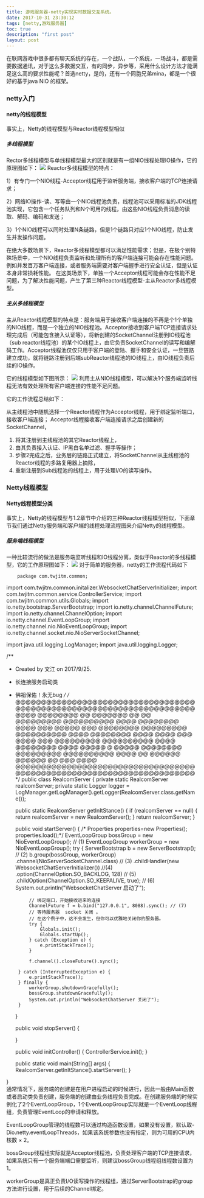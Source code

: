 ```yaml
---
title: 游戏服务器-netty实现实时数据交互系统。
date: 2017-10-31 23:30:12
tags: [netty,游戏服务器]
toc: true
description: "first post"
layout: post
---
```

在联网游戏中很多都有聊天系统的存在，一个战队，一个系统，一场战斗，都是需要数据通讯，对于这么多数据交互，有的同步，异步等，采用什么设计方法才能满足这么高的要求性能呢？首选netty，是的，还有一个同胞兄弟mina，都是一个很好的基于java
NIO 的框架。
   
<!-- more -->
### netty入门
#### netty的线程模型
  事实上，Netty的线程模型与Reactor线程模型相似
##### 多线程模型
Rector多线程模型与单线程模型最大的区别就是有一组NIO线程处理IO操作，它的原理图如下：
![](file:/img/多线程模型.png) 
Reactor多线程模型的特点：

1）有专门一个NIO线程-Acceptor线程用于监听服务端，接收客户端的TCP连接请求；

2）网络IO操作-读、写等由一个NIO线程池负责，线程池可以采用标准的JDK线程池实现，它包含一个任务队列和N个可用的线程，由这些NIO线程负责消息的读取、解码、编码和发送；

3）1个NIO线程可以同时处理N条链路，但是1个链路只对应1个NIO线程，防止发生并发操作问题。

在绝大多数场景下，Reactor多线程模型都可以满足性能需求；但是，在极个别特殊场景中，一个NIO线程负责监听和处理所有的客户端连接可能会存在性能问题。例如并发百万客户端连接，或者服务端需要对客户端握手进行安全认证，但是认证本身非常损耗性能。
在这类场景下，单独一个Acceptor线程可能会存在性能不足问题，为了解决性能问题，产生了第三种Reactor线程模型-主从Reactor多线程模型。
##### 主从多线程模型
主从Reactor线程模型的特点是：服务端用于接收客户端连接的不再是个1个单独的NIO线程，而是一个独立的NIO线程池。Acceptor接收到客户端TCP连接请求处理完成后（可能包含接入认证等），将新创建的SocketChannel注册到IO线程池（sub reactor线程池）的某个IO线程上，由它负责SocketChannel的读写和编解码工作。Acceptor线程池仅仅只用于客户端的登陆、握手和安全认证，一旦链路建立成功，就将链路注册到后端subReactor线程池的IO线程上，由IO线程负责后续的IO操作。

它的线程模型如下图所示：
![](file:/img/主从多线程.png) 
利用主从NIO线程模型，可以解决1个服务端监听线程无法有效处理所有客户端连接的性能不足问题。

它的工作流程总结如下：

从主线程池中随机选择一个Reactor线程作为Acceptor线程，用于绑定监听端口，接收客户端连接；
Acceptor线程接收客户端连接请求之后创建新的SocketChannel，
1. 将其注册到主线程池的其它Reactor线程上，
2. 由其负责接入认证、IP黑白名单过滤、握手等操作；
3. 步骤2完成之后，业务层的链路正式建立，将SocketChannel从主线程池的Reactor线程的多路复用器上摘除，
4. 重新注册到Sub线程池的线程上，用于处理I/O的读写操作。
### Netty线程模型
#### Netty线程模型分类

事实上，Netty的线程模型与1.2章节中介绍的三种Reactor线程模型相似，下面章节我们通过Netty服务端和客户端的线程处理流程图来介绍Netty的线程模型。
##### 服务端线程模型
一种比较流行的做法是服务端监听线程和IO线程分离，类似于Reactor的多线程模型，它的工作原理图如下：
![](file:/img/netty服务器线程模型.png) 
对于简单的服务器，netty的工作流程代码如下 

        package com.twjitm.common;

import com.twjitm.common.initalizer.WebsocketChatServerInitializer;
import com.twjitm.common.service.ControllerService;
import com.twjitm.common.utils.Globals;
import io.netty.bootstrap.ServerBootstrap;
import io.netty.channel.ChannelFuture;
import io.netty.channel.ChannelOption;
import io.netty.channel.EventLoopGroup;
import io.netty.channel.nio.NioEventLoopGroup;
import io.netty.channel.socket.nio.NioServerSocketChannel;

import java.util.logging.LogManager;
import java.util.logging.Logger;

/**
 * Created by 文江 on 2017/9/25.
 * 长连接服务启动类
 * 佛祖保佑！永无bug
 */
/*
 @@@@@@@@@@@@@@@@@@@@@@@@@@@@@@@@@@@@@@@@@@@@@@@@@@@@@@@@@@@@@@@@@@@@@@
 @@@@  @@@@@@@@        @@  @@@@@@@  @@        @@  @@@@@@@@@  @@@@@@@@@@
 @@@@  @@@@@@@@  @@@@  @@@  @@@@@  @@@  @@@@@@@@  @@@@@@@@@  @@@@@@@@@@
 @@@@  @@@@@@@@  @@@@  @@@@  @@@  @@@@       @@@  @@@@@@@@@  @@@@@@@@@@
 @@@@  @@@@@@@@  @@@@  @@@@@  @  @@@@@  @@@@@@@@  @@@@@@@@@  @@@@@@@@@@
 @@@@        @@        @@@@@@   @@@@@@        @@        @@@        @@@@
 @@@@@@@@@@@@@@@@@@@@@@@@@@@@@@@@@@@@@@@@@@@@@@@@@@@@@@@@@@@@@@@@@@@@@@
 */
public class RealcomServer {
    private static RealcomServer realcomServer;
    private static Logger logger = LogManager.getLogManager().getLogger(RealcomServer.class.getName());

    public static RealcomServer getInItStance() {
        if (realcomServer == null) {
            return realcomServer = new RealcomServer();
        }
        return realcomServer;
    }

    public void startServer() {
      /*  Properties properties=new Properties();
        properties.load();*/
        EventLoopGroup bossGroup = new NioEventLoopGroup(); // (1)
        EventLoopGroup workerGroup = new NioEventLoopGroup();
        try {
            ServerBootstrap b = new ServerBootstrap(); // (2)
            b.group(bossGroup, workerGroup)
                    .channel(NioServerSocketChannel.class) // (3)
                    .childHandler(new WebsocketChatServerInitializer())  //(4)
                    .option(ChannelOption.SO_BACKLOG, 128)          // (5)
                    .childOption(ChannelOption.SO_KEEPALIVE, true); // (6)
            System.out.println("WebsocketChatServer 启动了");

            // 绑定端口，开始接收进来的连接
            ChannelFuture f = b.bind("127.0.0.1", 8088).sync(); // (7)
            // 等待服务器  socket 关闭 。
            // 在这个例子中，这不会发生，但你可以优雅地关闭你的服务器。
            try {
                Globals.init();
                Globals.startUp();
            } catch (Exception e) {
                e.printStackTrace();
            }

            f.channel().closeFuture().sync();

        } catch (InterruptedException e) {
            e.printStackTrace();
        } finally {
            workerGroup.shutdownGracefully();
            bossGroup.shutdownGracefully();
            System.out.println("WebsocketChatServer 关闭了");
        }
    }

    public void stopServer() {

    }

    public void initController() {
        ControllerService.init();
    }

    public static void main(String[] args) {
        RealcomServer.getInItStance().startServer();
    }

}        
通常情况下，服务端的创建是在用户进程启动的时候进行，因此一般由Main函数或者启动类负责创建，服务端的创建由业务线程负责完成。在创建服务端的时候实例化了2个EventLoopGroup，1个EventLoopGroup实际就是一个EventLoop线程组，负责管理EventLoop的申请和释放。

EventLoopGroup管理的线程数可以通过构造函数设置，如果没有设置，默认取-Dio.netty.eventLoopThreads，如果该系统参数也没有指定，则为可用的CPU内核数 × 2。

bossGroup线程组实际就是Acceptor线程池，负责处理客户端的TCP连接请求，如果系统只有一个服务端端口需要监听，则建议bossGroup线程组线程数设置为1。

workerGroup是真正负责I/O读写操作的线程组，通过ServerBootstrap的group方法进行设置，用于后续的Channel绑定。








